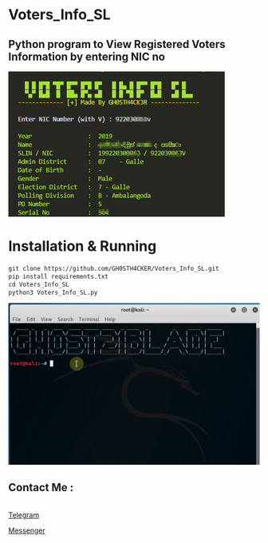 # Voters_Info_SL

<h2>Python program to View Registered Voters Information by entering NIC no </h2>

<img src="https://github.com/GH0STH4CKER/Voters_Info_SL/blob/main/Screenshot1.png">

# Installation & Running

```
git clone https://github.com/GH0STH4CKER/Voters_Info_SL.git
pip install requirements.txt
cd Voters_Info_SL
python3 Voters_Info_SL.py
```

<img src="https://github.com/GH0STH4CKER/Voters_Info_SL/blob/main/Installation.gif" >

<h2>Contact Me :</h2><br>
<a href="https://t.me/Dimuth92">Telegram</a>

<a href="https://m.me/dimuth92">Messenger</a>

